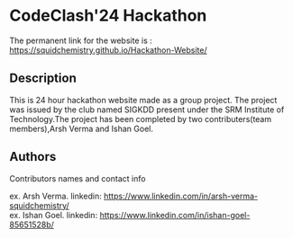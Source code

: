 # CodeClash'24 Hackathon
The permanent link for the website is :
https://squidchemistry.github.io/Hackathon-Website/ 

## Description

This is 24 hour hackathon website made as a group project. The project was issued by the club named SIGKDD present under the SRM Institute of Technology.The project has been completed by two contributers(team members),Arsh Verma and Ishan Goel.


## Authors

Contributors names and contact info

ex. Arsh Verma. linkedin: https://www.linkedin.com/in/arsh-verma-squidchemistry/<br>
ex. Ishan Goel. linkedin: https://www.linkedin.com/in/ishan-goel-85651528b/

